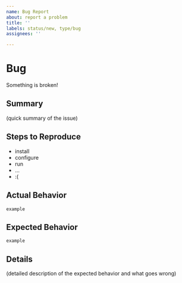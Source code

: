 ```yaml
---
name: Bug Report
about: report a problem
title: ''
labels: status/new, type/bug
assignees: ''

---
```


# Bug

Something is broken!

## Summary

(quick summary of the issue)

## Steps to Reproduce

- install
- configure
- run
- ...
- :(

## Actual Behavior

```none
example
```

## Expected Behavior

```none
example
```

## Details

(detailed description of the expected behavior and what goes wrong)

